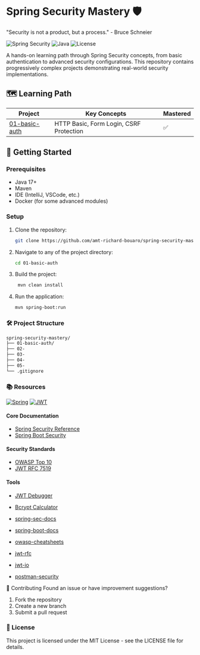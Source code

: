 # Spring Security Mastery 🛡️

"Security is not a product, but a process." - Bruce Schneier

![Spring Security](https://img.shields.io/badge/Spring_Security-6.1.5-brightgreen)
![Java](https://img.shields.io/badge/Java-17%2B-blue)
![License](https://img.shields.io/badge/License-MIT-green)

A hands-on learning path through Spring Security concepts, from basic authentication to advanced security configurations. This repository contains progressively complex projects demonstrating real-world security implementations.

## 🗺️ Learning Path

| Project | Key Concepts | Mastered |
|---------|-------------|----------|
| [01-basic-auth](/01-basic-auth) | HTTP Basic, Form Login, CSRF Protection | ✅ |       

## 🚀 Getting Started

### Prerequisites
- Java 17+
- Maven
- IDE (IntelliJ, VSCode, etc.)
- Docker (for some advanced modules)

### Setup
1. Clone the repository:
   ```bash
   git clone https://github.com/amt-richard-bouaro/spring-security-mastery.git
   ```
2. Navigate to any of the project directory:
   ```bash
   cd 01-basic-auth
   ```
   
3. Build the project:
   ```bash
    mvn clean install
    ```
4. Run the application:
    ```bash
    mvn spring-boot:run
    ```
### 🛠️ Project Structure

```markdown
spring-security-mastery/
├── 01-basic-auth/    
├── 02-           
├── 03- 
├── 04- 
├── 05- 
└── .gitignore             
```

### 📚 Resources
[![Spring](https://img.shields.io/badge/Spring-6.1.5-green)](https://spring.io/projects/spring-security)
[![JWT](https://img.shields.io/badge/JWT-0.11.5-blue)](https://jwt.io/)

#### Core Documentation
- [Spring Security Reference](https://docs.spring.io/spring-security/reference/) 
- [Spring Boot Security](https://spring.io/guides/gs/securing-web/)

#### Security Standards
- [OWASP Top 10](https://owasp.org/www-project-top-ten/)
- [JWT RFC 7519](https://tools.ietf.org/html/rfc7519)

#### Tools
- [JWT Debugger](https://jwt.io/)
- [Bcrypt Calculator](https://bcrypt-generator.com/)


- [spring-sec-docs](https://docs.spring.io/spring-security/reference/)
- [spring-boot-docs](https://spring.io/projects/spring-boot)
- [owasp-cheatsheets](https://cheatsheetseries.owasp.org/)
- [jwt-rfc](https://tools.ietf.org/html/rfc7519)
- [jwt-io](https://jwt.io/)
- [postman-security](https://learning.postman.com/docs/sending-requests/authorization/)

🤝 Contributing
Found an issue or have improvement suggestions?
1. Fork the repository
2. Create a new branch
3. Submit a pull request

### 📜 License
This project is licensed under the MIT License - see the LICENSE file for details.